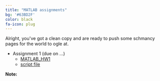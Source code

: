 ```yaml
---
title: "MATLAB assignments"
bg: '#63BD2F'
color: black
fa-icon: plug
---
```


Alright, you've got a clean copy and are ready to push some schmancy pages for the world to ogle at.


- Assignment 1 (due on ...)
    - [MATLAB_HW1]( myfiles/MAT362_MATLAB_HW1.pdf)
    - [script file]( myfiles/matlab_HW1_firstname_lastname.m)
      
**Note:** 
